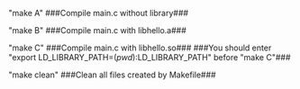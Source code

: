 "make A"
###Compile main.c without library###

"make B"
###Compile main.c with libhello.a###

"make C"
###Compile main.c with libhello.so###
###You should enter "export LD_LIBRARY_PATH=$(pwd):$LD_LIBRARY_PATH" before "make C"###

"make clean"
###Clean all files created by Makefile###
